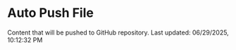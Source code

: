 # Auto Push File

Content that will be pushed to GitHub repository.
Last updated: 06/29/2025, 10:12:32 PM
